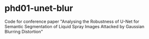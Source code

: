 # phd01-unet-blur
Code for conference paper "Analysing the Robustness of U-Net for Semantic Segmentation of Liquid Spray Images Attacked by Gaussian Blurring Distortion"
